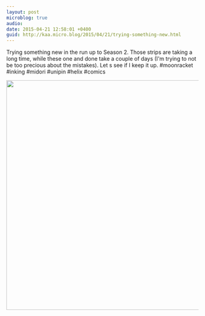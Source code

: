 ```yaml
---
layout: post
microblog: true
audio: 
date: 2015-04-21 12:58:01 +0400
guid: http://kaa.micro.blog/2015/04/21/trying-something-new.html
---
```

Trying something new in the run up to Season 2. Those strips are taking a long time, while these one and done take a couple of days (I'm trying to not be too precious about the mistakes). Let s see if I keep it up. #moonracket #inking #midori #unipin #helix #comics

<img src="https://micro.kaa.bz/uploads/2018/9a64d8322c.jpg" width="600" height="600" />
